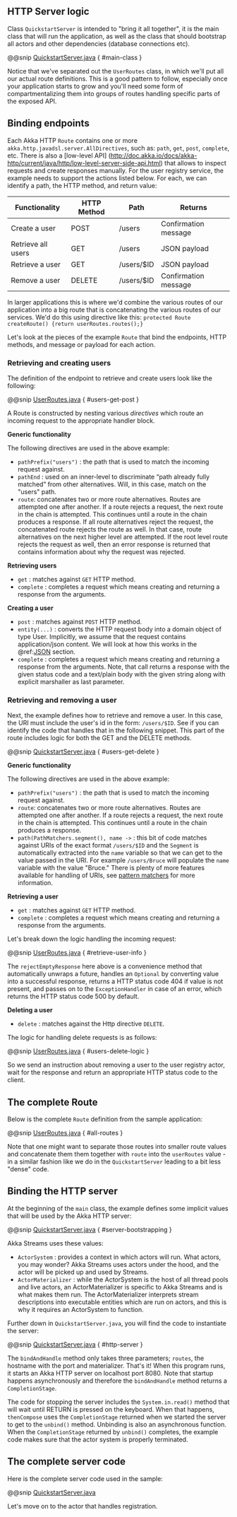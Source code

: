 HTTP Server logic
-----------------

Class `QuickstartServer` is intended to "bring it all together", it is the main class that will run the application, as well 
as the class that should bootstrap all actors and other dependencies (database connections etc). 

@@snip [QuickstartServer.java]($g8src$/java/com/lightbend/akka/http/sample/QuickstartServer.java) { #main-class }

Notice that we've separated out the `UserRoutes` class, in which we'll put all our actual route definitions.
This is a good pattern to follow, especially once your application starts to grow and you'll need some form of 
compartmentalizing them into groups of routes handling specific parts of the exposed API.


## Binding endpoints

Each Akka HTTP `Route` contains one or more `akka.http.javadsl.server.AllDirectives`, such as:
`path`, `get`, `post`, `complete`, etc. There is also a [low-level API]
(http://doc.akka.io/docs/akka-http/current/java/http/low-level-server-side-api.html) that allows
to inspect requests and create responses manually. For the user registry service, the example needs
to support the actions listed below. For each, we can identify a path, the HTTP method, and return value:

| Functionality      | HTTP Method | Path       | Returns              |
|--------------------|-------------|------------|----------------------|
| Create a user      | POST        | /users     | Confirmation message |
| Retrieve all users | GET         | /users     | JSON payload         |
| Retrieve a user    | GET         | /users/$ID | JSON payload         |
| Remove a user      | DELETE      | /users/$ID | Confirmation message |

In larger applications this is where we'd combine the various routes of our application into a big route that is concatenating
the various routes of our services. We'd do this using directive like this:
` protected Route createRoute() {return userRoutes.routes();} `

Let's look at the pieces of the example `Route` that bind the endpoints, HTTP methods, and message or payload
for each action.

### Retrieving and creating users

The definition of the endpoint to retrieve and create users look like the following:

@@snip [UserRoutes.java]($g8src$/java/com/lightbend/akka/http/sample/UserRoutes.java) { #users-get-post }

A Route is constructed by nesting various *directives* which route an incoming request to the appropriate handler block.

**Generic functionality**

The following directives are used in the above example:

* `pathPrefix("users")` : the path that is used to match the incoming request against.
* `pathEnd` : used on an inner-level to discriminate “path already fully matched” from other alternatives. Will, in this 
case, match on the "users" path.
* `route`: concatenates two or more route alternatives. Routes are attempted one after another. If a route rejects a request,
the next route in the chain is attempted. This continues until a route in the chain produces a response. If all route
alternatives reject the request, the concatenated route rejects the route as well. In that case, route alternatives on
the next higher level are attempted. If the root level route rejects the request as well, then an error response is
returned that contains information about why the request was rejected.

**Retrieving users**

* `get` : matches against `GET` HTTP method.
* `complete` : completes a request which means creating and returning a response from the arguments.

**Creating a user**

* `post` : matches against `POST` HTTP method.
* `entity(...)` : converts the HTTP request body into a domain object of type User. Implicitly, we assume that
the request contains application/json content. We will look at how this works in the @ref:[JSON](json.md) section.
* `complete` : completes a request which means creating and returning a response from the arguments. Note, that call 
returns a response with the given status code and a text/plain body with the given string along with explicit
marshaller as last parameter.

### Retrieving and removing a user

Next, the example defines how to retrieve and remove a user. In this case, the URI must include the user's id in
the form: `/users/$ID`. See if you can identify the code that handles that in the following snippet. This part of the route
includes logic for both the GET and the DELETE methods.

@@snip [QuickstartServer.java]($g8src$/java/com/lightbend/akka/http/sample/UserRoutes.java) { #users-get-delete }

**Generic functionality**

The following directives are used in the above example:

* `pathPrefix("users")` : the path that is used to match the incoming request against.
* `route`: concatenates two or more route alternatives. Routes are attempted one after another. If a route rejects a
request, the next route in the chain is attempted. This continues until a route in the chain produces a response.
* `path(PathMatchers.segment(), name ->` : this bit of code matches against URIs of the exact format `/users/$ID` and the
`Segment` is automatically extracted into the `name` variable so that we can get to the value passed in the URI.
For example `/users/Bruce` will populate the `name` variable with the value "Bruce." There is plenty of more features
available for handling of URIs, see
[pattern matchers](http://doc.akka.io/docs/akka-http/current/java/http/routing-dsl/path-matchers.html#basic-pathmatchers)
for more information.

**Retrieving a user**

* `get` : matches against `GET` HTTP method.
* `complete` : completes a request which means creating and returning a response from the arguments.

Let's break down the logic handling the incoming request:

@@snip [UserRoutes.java]($g8src$/java/com/lightbend/akka/http/sample/UserRoutes.java) { #retrieve-user-info }

The `rejectEmptyResponse` here above is a convenience method that automatically unwraps a future, handles an `Optional`
by converting value into a successful response, returns a HTTP status code 404 if value is not present, and passes on to the
`ExceptionHandler` in case of an error, which returns the HTTP status code 500 by default.

**Deleting a user**

* `delete` : matches against the Http directive `DELETE`.

The logic for handling delete requests is as follows:

@@snip [UserRoutes.java]($g8src$/java/com/lightbend/akka/http/sample/UserRoutes.java) { #users-delete-logic }

So we send an instruction about removing a user to the user registry actor, wait for the response and return an
appropriate HTTP status code to the client.


## The complete Route

Below is the complete `Route` definition from the sample application:

@@snip [UserRoutes.java]($g8src$/java/com/lightbend/akka/http/sample/UserRoutes.java) { #all-routes }

Note that one might want to separate those routes into smaller route values and concatenate them them together with 
`route` into the `userRoutes` value - in a similar fashion like we do in the `QuickstartServer` leading to a bit less "dense" code.

## Binding the HTTP server

At the beginning of the `main` class, the example defines some implicit values that will be used by the Akka HTTP server:

@@snip [QuickstartServer.java]($g8src$/java/com/lightbend/akka/http/sample/QuickstartServer.java) { #server-bootstrapping }

Akka Streams uses these values:

* `ActorSystem` : provides a context in which actors will run. What actors, you may wonder? Akka Streams uses actors
 under the hood, and the actor will be picked up and used by Streams.
* `ActorMaterializer` : while the ActorSystem is the host of all thread pools and live actors, an ActorMaterializer
is specific to Akka Streams and is what makes them run. The ActorMaterializer interprets stream descriptions into
executable entities which are run on actors, and this is why it requires an ActorSystem to function.

Further down in `QuickstartServer.java`, you will find the code to instantiate the server:

@@snip [QuickstartServer.java]($g8src$/java/com/lightbend/akka/http/sample/QuickstartServer.java) { #http-server }

The `bindAndHandle` method only takes three parameters; `routes`, the hostname with the port and materializer. 
That's it! When this program runs, it starts an Akka HTTP server on localhost port 8080. Note that startup happens
asynchronously and therefore the `bindAndHandle` method returns a `CompletionStage`.

The code for stopping the server includes the `System.in.read()` method that will wait until RETURN is pressed on
the keyboard. When that happens, `thenCompose` uses the `CompletionStage` returned when we started the server to get 
to the `unbind()` method. Unbinding is also an asynchronous function. When the `CompletionStage` returned by `unbind()`
 completes, the example code makes sure that the actor system is properly terminated.

## The complete server code

Here is the complete server code used in the sample:

@@snip [QuickstartServer.java]($g8src$/java/com/lightbend/akka/http/sample/QuickstartServer.java)

Let's move on to the actor that handles registration.

